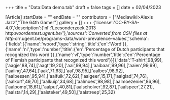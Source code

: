+++
title = "Data:Data demo.tab"
draft = false
tags = []
date = 02/04/2023

[Article]
startDate = ""
endDate = ""
contributors = ["Mediawiki>Alexis Jazz","The 64th Gamer"]
gallery = []
+++
{'license':'CC-BY-SA-4.0','description':{'nl':'Leesonderzoek 2013 http:<i>woordentest.ugent.be/'},'sources':'Converted from CSV files at http:</i>crr.ugent.be/programs-data/word-prevalence-values','schema':{'fields':[{'name':'woord','type':'string','title':{'en':'Word'}},{'name':'nl','type':'number','title':{'en':'Percentage of Dutch participants that recognized this word'}},{'name':'vl','type':'number','title':{'en':'Percentage of Flemish participants that recognized this word'}}]},'data':'T-shirt',98,99],['aagje',88,74],['aagt',19,20],['aai',99,94],['aaibaar',99,96],['aaien',99,99],['aaiing',47,64],['aak',71,63],['aal',98,95],['aalbes',98,92],['aalbessen',95,94],['aalfuik',72,62],['aalgeer',15,17],['aalglad',74,76],['aalkorf',49,70],['aalkuip',34,68],['aalmoes',98,98],['aalmoezenier',86,96],['aalpomp',18,61],['aalput',40,81],['aalscholver',92,87],['aalspeer',27,21],['aalstal',14,29],['aalsteker',49,50],['aalstreep',25,32}